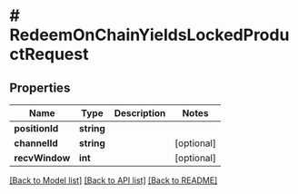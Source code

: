 # # RedeemOnChainYieldsLockedProductRequest

## Properties

Name | Type | Description | Notes
------------ | ------------- | ------------- | -------------
**positionId** | **string** |  |
**channelId** | **string** |  | [optional]
**recvWindow** | **int** |  | [optional]

[[Back to Model list]](../../README.md#models) [[Back to API list]](../../README.md#endpoints) [[Back to README]](../../README.md)
